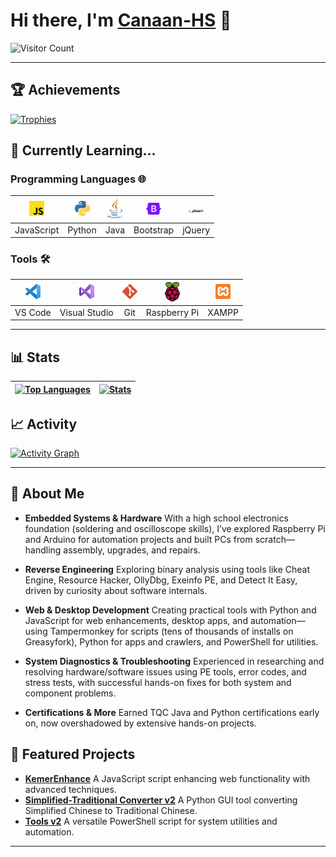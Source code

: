 # Hi there, I'm [Canaan-HS](https://github.com/Canaan-HS) :wave:

![Visitor Count](https://profile-counter.glitch.me/Canaan-HS/count.svg)

---

## :trophy: Achievements
[![Trophies](https://github-profile-trophy.vercel.app/?username=Canaan-HS&theme=dracula&rank=-?&column=-1&margin-w=5)](https://github.com/ryo-ma/github-profile-trophy)

## :seedling: Currently Learning...

### Programming Languages 🌐
| [<img src="./Resource/javascript.svg" alt="JavaScript" width="24">](https://javascript.com) | [<img src="./Resource/python.svg" alt="Python" width="24">](https://www.python.org/) | [<img src="./Resource/java.svg" alt="Java" width="24">](https://dev.java/) | [<img src="./Resource/bootstrap.svg" alt="Bootstrap" width="24">](https://getbootstrap.com/) | [<img src="./Resource/jquery.svg" alt="jQuery" width="24">](https://jquery.com/) |
| :----: | :----: | :----: | :----: | :----: |
| JavaScript | Python | Java | Bootstrap | jQuery |

### Tools 🛠️
| [<img src="./Resource/visual-studio-code.svg" alt="VS Code" width="24">](https://code.visualstudio.com/) | [<img src="./Resource/visual-studio.svg" alt="Visual Studio" width="24">](https://visualstudio.microsoft.com/) | [<img src="./Resource/git-icon.svg" alt="Git" width="24">](https://git-scm.com/) | [<img src="./Resource/raspberry-pi.svg" alt="Raspberry Pi" width="24">](https://www.raspberrypi.com/) | [<img src="./Resource/xampp.svg" alt="XAMPP" width="24">](https://www.apachefriends.org/) |
| :----: | :----: | :----: | :----: | :----: |
| VS Code | Visual Studio | Git | Raspberry Pi | XAMPP |

---

## :bar_chart: Stats
| [![Top Languages](https://github-readme-stats.vercel.app/api/top-langs/?username=Canaan-HS&langs_count=7&locale=en&layout=pie&bg_color=17153B&border_color=433D8B&title_color=6D67E4&text_color=E5B8F4)](https://github.com/anuraghazra/github-readme-stats) | [![Stats](https://github-readme-stats.vercel.app/api?username=Canaan-HS&show_icons=true&include_all_commits=true&rank_icon=percentile&show=reviews,discussions_started,discussions_answered,prs_merged&locale=en&card_width=650px&bg_color=17153B&border_color=433D8B&title_color=6D67E4&text_color=E5B8F4)](https://github.com/anuraghazra/github-readme-stats) |
| :----: | :----: |

## :chart_with_upwards_trend: Activity
[![Activity Graph](https://github-readme-activity-graph.vercel.app/graph?username=Canaan-HS&custom_title=Activity%20Record&days=40&height=400&radius=10&theme=dracula&bg_color=17153B&color=E5B8F4)](https://github.com/ashutosh00710/github-readme-activity-graph)

---

## :bust_in_silhouette: About Me

- **Embedded Systems & Hardware**
  With a high school electronics foundation (soldering and oscilloscope skills), I’ve explored Raspberry Pi and Arduino for automation projects and built PCs from scratch—handling assembly, upgrades, and repairs.

- **Reverse Engineering**
  Exploring binary analysis using tools like Cheat Engine, Resource Hacker, OllyDbg, Exeinfo PE, and Detect It Easy, driven by curiosity about software internals.

- **Web & Desktop Development**
  Creating practical tools with Python and JavaScript for web enhancements, desktop apps, and automation—using Tampermonkey for scripts (tens of thousands of installs on Greasyfork), Python for apps and crawlers, and PowerShell for utilities.

- **System Diagnostics & Troubleshooting**
  Experienced in researching and resolving hardware/software issues using PE tools, error codes, and stress tests, with successful hands-on fixes for both system and component problems.

- **Certifications & More**
  Earned TQC Java and Python certifications early on, now overshadowed by extensive hands-on projects.

## :rocket: Featured Projects
- **[KemerEnhance](https://github.com/Canaan-HS/ProjectsLab/blob/main/JavaScript/Dev/KemerEnhance.js)**
  A JavaScript script enhancing web functionality with advanced techniques.
- **[Simplified-Traditional Converter v2](https://github.com/Canaan-HS/ProjectsLab/blob/main/Python/%E6%96%87%E6%9C%AC%E8%99%95%E7%90%86/%E7%B0%A1%E7%B9%81%E8%BD%89%E6%8F%9B%20v2.pyw)**
  A Python GUI tool converting Simplified Chinese to Traditional Chinese.
- **[Tools v2](https://github.com/Canaan-HS/ProjectsLab/blob/main/PowerShell/Tools/Tools%20v2.ps1)**
  A versatile PowerShell script for system utilities and automation.
---
